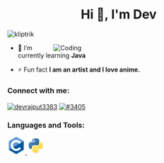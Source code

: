 <h1 align="center">Hi 👋, I'm Dev</h1>
<p align="left"> <img src="https://komarev.com/ghpvc/?username=kliptrik&label=Profile%20views&color=0e75b6&style=flat" alt="kliptrik" /> </p>
<img align="right" alt="Coding" width="400" src="https://media.tenor.com/images/9c85920928088670bea734ecb1e006e8/tenor.gif">



- 🌱 I’m currently learning **Java**

- ⚡ Fun fact **I am an artist and I love anime.**

<h3 align="left">Connect with me:</h3>
<p align="left">
<a href="https://instagram.com/devrajput3383" target="blank"><img align="center" src="https://raw.githubusercontent.com/rahuldkjain/github-profile-readme-generator/master/src/images/icons/Social/instagram.svg" alt="devrajput3383" height="30" width="40" /></a>
<a href="https://discord.gg/#3405" target="blank"><img align="center" src="https://raw.githubusercontent.com/rahuldkjain/github-profile-readme-generator/master/src/images/icons/Social/discord.svg" alt="#3405" height="30" width="40" /></a>
</p>

<h3 align="left">Languages and Tools:</h3>
<p align="left"> <a href="https://www.cprogramming.com/" target="_blank" rel="noreferrer"> <img src="https://raw.githubusercontent.com/devicons/devicon/master/icons/c/c-original.svg" alt="c" width="40" height="40"/> </a> <a href="https://www.python.org" target="_blank" rel="noreferrer"> <img src="https://raw.githubusercontent.com/devicons/devicon/master/icons/python/python-original.svg" alt="python" width="40" height="40"/> </a> </p>
